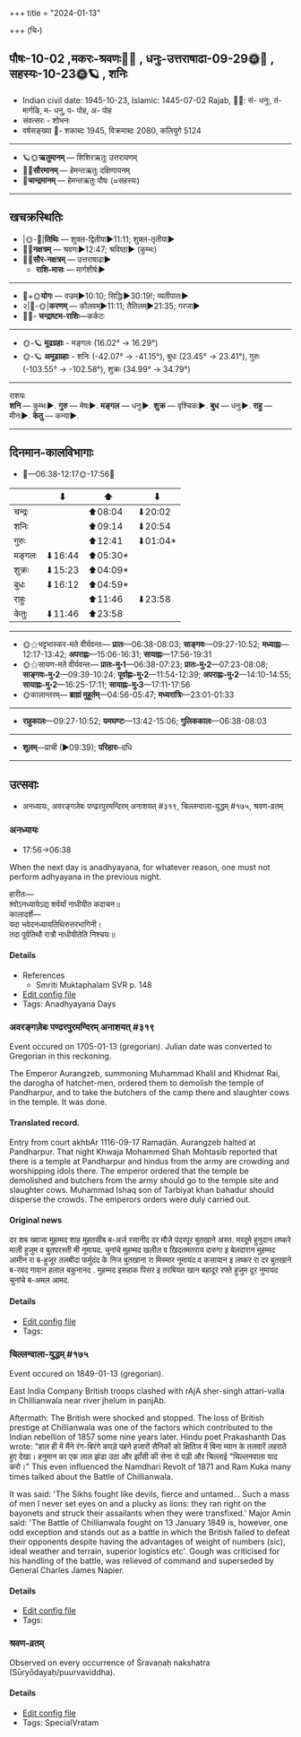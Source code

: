 +++
title = "2024-01-13"

+++
(चि॰)
## पौषः-10-02  ,मकरः-श्रवणः🌛🌌  ,  धनुः-उत्तराषाढा-09-29🌞🌌  ,  सहस्यः-10-23🌞🪐  , शनिः
- Indian civil date: 1945-10-23, Islamic: 1445-07-02 Rajab, 🌌🌞: सं- धनुः, तं- मार्गऴि, म- धनु, प- पोह, अ- पोह
- संवत्सरः - शोभनः
- वर्षसङ्ख्या 🌛- शकाब्दः 1945, विक्रमाब्दः 2080, कलियुगे 5124
___________________
- 🪐🌞**ऋतुमानम्** — शिशिरऋतुः उत्तरायणम्
- 🌌🌞**सौरमानम्** — हेमन्तऋतुः दक्षिणायनम्
- 🌛**चान्द्रमानम्** — हेमन्तऋतुः पौषः (≈सहस्यः)
___________________


## खचक्रस्थितिः
- |🌞-🌛|**तिथिः** — शुक्ल-द्वितीया►11:11; शुक्ल-तृतीया►  
- 🌌🌛**नक्षत्रम्** — श्रवणः►12:47; श्रविष्ठा► (कुम्भः)  
- 🌌🌞**सौर-नक्षत्रम्** — उत्तराषाढा►  
  - **राशि-मासः** — मार्गशीर्षः► 
___________________
- 🌛+🌞**योगः** — वज्रम्►10:10; सिद्धिः►30:19!; व्यतीपातः►  
- २|🌛-🌞|**करणम्** — कौलवम्►11:11; तैतिलम्►21:35; गरजा►  
- 🌌🌛- **चन्द्राष्टम-राशिः**—कर्कटः  
___________________
- 🌞-🪐 **मूढग्रहाः** - मङ्गलः (16.02° → 16.29°)
- 🌞-🪐 **अमूढग्रहाः** - शनिः (-42.07° → -41.15°), बुधः (23.45° → 23.41°), गुरुः (-103.55° → -102.58°), शुक्रः (34.99° → 34.79°)
___________________
राशयः  
**शनि** — कुम्भः►. **गुरु** — मेषः►. **मङ्गल** — धनुः►. **शुक्र** — वृश्चिकः►. **बुध** — धनुः►. **राहु** — मीनः►. **केतु** — कन्या►. 
___________________


## दिनमान-कालविभागाः
- 🌅—06:38-12:17🌞-17:56🌇  

|      |⬇     |⬆     |⬇     |
|------|-----|-----|------|
|चन्द्रः|     |⬆08:04 |⬇20:02 |
|शनिः   |     |⬆09:14 |⬇20:54 |
|गुरुः  |     |⬆12:41 |⬇01:04*|
|मङ्गलः |⬇16:44 |⬆05:30*|     |
|शुक्रः |⬇15:23 |⬆04:09*|     |
|बुधः   |⬇16:12 |⬆04:59*|     |
|राहुः  |     |⬆11:46 |⬇23:58 |
|केतुः  |⬇11:46 |⬆23:58 |     |
___________________
- 🌞⚝भट्टभास्कर-मते वीर्यवन्तः— **प्रातः**—06:38-08:03; **साङ्गवः**—09:27-10:52; **मध्याह्नः**—12:17-13:42; **अपराह्णः**—15:06-16:31; **सायाह्नः**—17:56-19:31  
- 🌞⚝सायण-मते वीर्यवन्तः— **प्रातः-मु॰1**—06:38-07:23; **प्रातः-मु॰2**—07:23-08:08; **साङ्गवः-मु॰2**—09:39-10:24; **पूर्वाह्णः-मु॰2**—11:54-12:39; **अपराह्णः-मु॰2**—14:10-14:55; **सायाह्नः-मु॰2**—16:25-17:11; **सायाह्नः-मु॰3**—17:11-17:56  
- 🌞कालान्तरम्— **ब्राह्मं मुहूर्तम्**—04:56-05:47; **मध्यरात्रिः**—23:01-01:33  
___________________
- **राहुकालः**—09:27-10:52; **यमघण्टः**—13:42-15:06; **गुलिककालः**—06:38-08:03  
___________________
- **शूलम्**—प्राची (►09:39); **परिहारः**–दधि  
___________________

## उत्सवाः
- अनध्यायः, अवरङ्गज़ेबः पण्ढरपुरमन्दिरम् अनाशयत् #३१९, चिल्लन्वाला-युद्धम् #१७५, श्रवण-व्रतम्
### अनध्यायः
- 17:56→06:38



When the next day is anadhyayana, for whatever reason, one must not perform adhyayana in the previous night.

हारीतः—  
श्वोऽनध्यायेऽद्य शर्वर्यां नाधीयीत कदाचन॥  
कालादर्शे—  
यदा भवेदनध्यायतिथिरुत्तरभागिनी।  
तदा पूर्वतिथौ रात्रौ नाधीयीतेति निश्चयः॥



#### Details
- References
  - Smriti Muktaphalam SVR p.  148
- [Edit config file](https://github.com/jyotisham/adyatithi/blob/master/time_focus/adhyayana/description_only/anadhyAyaH~pUrvarAtrau.toml)
- Tags: Anadhyayana Days


### अवरङ्गज़ेबः पण्ढरपुरमन्दिरम् अनाशयत् #३१९

Event occured on 1705-01-13 (gregorian). Julian date was converted to Gregorian in this reckoning. 

The Emperor Aurangzeb, summoning Muhammad Khalil and Khidmat Rai, the darogha of hatchet-men, ordered them to demolish the temple of Pandharpur, and to take the butchers of the camp there and slaughter cows in the temple. It was done.

#### Translated record.
Entry from court akhbAr 1116-09-17 Ramaḍān. Aurangzeb halted at Pandharpur. That night Khwaja Mohammed Shah Mohtasib reported that there is a temple at Pandharpur and hindus from the army are crowding and worshipping idols there. The emperor ordered that the temple be demolished and butchers from the army should go to the temple site and slaughter cows. Muhammad Ishaq son of Tarbiyat khan bahadur should disperse the crowds. The emperors orders were duly carried out.

#### Original news
दर शब ख्वाजा मुहम्मद शाह मुहतसीब ब-अर्ज रसानीद दर मौजे पंदरपूर बुतखाने अस्त. मरदूमे हुनुदान लष्करे माली हुजुम व बुतपरस्ती मी नूमायद. चुनांचे मुहम्मद खलील व खिदतमतराय दारुगा इ बेलदारान मुहम्मद आमीन  रा ब-हुजूर तलबीदा फर्मुदंद के निज बुतखाना रा मिस्मार नूमायंद व कसायान इ लष्कर रा दर बुतखाने ब-रवद गावान हलाल बकुनानद . मुहम्मद इसहाक पिसर इ तरबियत खान बहादूर रफ्ते हुजुम दूर नुमायद चुनांचे ब-अमल आमद.

#### Details
- [Edit config file](https://github.com/jyotisham/adyatithi/blob/master/mahApuruSha/xatra-later/julian/day/01/02/avrangazebaH_paNDharapura-mandiram_anAshayat.toml)
- Tags: 


### चिल्लन्वाला-युद्धम् #१७५

Event occured on 1849-01-13 (gregorian). 

East India Company British troops clashed with rAjA sher-singh attari-valla in  Chillianwala near river jhelum in panjAb.

Aftermath: The British were shocked and stopped. The loss of British prestige at Chillianwala was one of the factors which contributed to the Indian rebellion of 1857 some nine years later. Hindu poet Prakashanth Das wrote: "हाल ही में मैंने रंग-बिरंगे कपड़े पहने हजारों सैनिकों को क्षितिज में बिना म्यान के तलवारें लहराते हुए देखा। हनुमान का एक लाल झंडा उठा और झाँसी की सेना रो पड़ी और चिल्लाई "चिल्लनवाला याद करो।" This even influenced the Namdhari Revolt of 1871 and Ram Kuka many times talked about the Battle of Chillianwala.

It was said: 'The Sikhs fought like devils, fierce and untamed... Such a mass of men I never set eyes on and a plucky as lions: they ran right on the bayonets and struck their assailants when they were transfixed.' Major Amin said: 'The Battle of Chillianwala fought on 13 January 1849 is, however, one odd exception and stands out as a battle in which the British failed to defeat their opponents despite having the advantages of weight of numbers (sic), ideal weather and terrain, superior logistics etc'. Gough was criticised for his handling of the battle, was relieved of command and superseded by General Charles James Napier.

#### Details
- [Edit config file](https://github.com/jyotisham/adyatithi/blob/master/mahApuruSha/xatra-later/gregorian/day/01/13/chillanvAlA-yuddham.toml)
- Tags: 


### श्रवण-व्रतम्

Observed on every occurrence of Śravaṇaḥ nakshatra (Sūryōdayaḥ/puurvaviddha). 



#### Details
- [Edit config file](https://github.com/jyotisham/adyatithi/blob/master/general/sidereal_solar_month/nakshatra/00/22/zravaNa-vratam.toml)
- Tags: SpecialVratam


